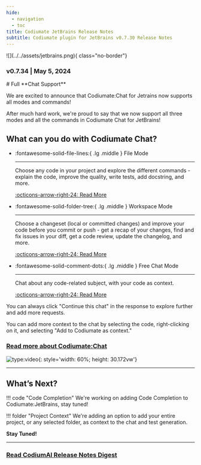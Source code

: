 ```yaml
---
hide:
  - navigation
  - toc
title: Codiumate JetBrains Release Notes
subtitle: Codiumate plugin for JetBrains v0.7.30 Release Notes
---
```

<div class="content" markdown>
<div class="bg-clear" markdown>

<div markdown class="centered">
![](../../assets/jetbrains.png){ class="no-border"}

### v0.7.34 | May 5, 2024

<div markdown class="bg-vscode">

<div markdown class="content">
# Full **Chat Support**

We are excited to announce that Codiumate:Chat for Jetrains now supports all modes and commands!


After much hard work, we're proud to say that we now support all three modes and all the commands in Codiumate Chat for JetBrains! 

## **What can you do with Codiumate Chat?**



<div class="grid cards" markdown>

-   :fontawesome-solid-file-lines:{ .lg .middle } File Mode

    ---

    Choose any code in your project and explore the different commands - explain the code, improve the quality, write tests, add docstring, and more.

    [:octicons-arrow-right-24: Read More](https://codiumate-docs.codium.ai/chat/modes/file-mode/)

-   :fontawesome-solid-folder-tree:{ .lg .middle } Workspace Mode

    ---

    Choose a changeset (local or committed changes) and improve your code before you commit or push - get a recap of your changes, find and fix issues in your diff, get a code review, update the changelog, and more.


    [:octicons-arrow-right-24: Read More](https://codiumate-docs.codium.ai/chat/modes/workspace-mode/)

-   :fontawesome-solid-comment-dots:{ .lg .middle } Free Chat Mode

    ---

    Chat about any code-related subject, with your code as context.


    [:octicons-arrow-right-24: Read More](https://codiumate-docs.codium.ai/chat/modes/free-chat/)


</div>

You can always click "Continue this chat" in the response to explore further and add more requests.

You can add more context to the chat by selecting the code, right-clicking on it, and selecting "Add to Codiumate as context."

### **[Read more about Codiumate:Chat](https://codiumate-docs.codium.ai/chat/)**

![type:video](https://www.youtube.com/embed/EjrgjBOLPGc?si=6ls9f4MMLuOKcayn){: style='width: 60%; height: 30.172vw'}

---


## What’s Next?

!!! code "Code Completion"
    We're working on adding Code Completion to Codiumate:JetBrains, stay tuned!

!!! folder "Project Context"
    We're adding an option to add your entire project, or any selected folder, as context to the chat and test generation.

**Stay Tuned!**

---

### **[Read CodiumAI Release Notes Digest](../../index.md)**

</div>
</div>
</div>
</div>
</div>
